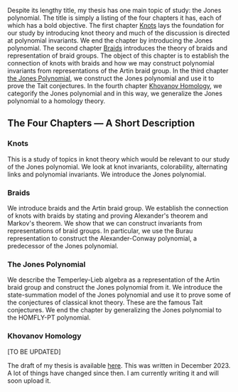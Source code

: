 Despite its lengthy title, my thesis has one main topic of study: the Jones polynomial. The title is simply a listing of the four chapters it has, each of which has a bold objective. The first chapter [Knots](#knots) lays the foundation for our study by introducing knot theory and much of the discussion is directed at polynomial invariants. We end the chapter by introducing the Jones polynomial. The second chapter [Braids](#braids) introduces the theory of braids and representation of braid groups. The object of this chapter is to establish the connection of knots with braids and how we may construct polynomial invariants from representations of the Artin braid group. In the third chapter [the Jones Polynomial](#the-jones-polynomial), we construct the Jones polynomial and use it to prove the Tait conjectures. In the fourth chapter [Khovanov Homology](#khovanov-homology), we categorify the Jones polynomial and in this way, we generalize the Jones polynomial to a homology theory.

## The Four Chapters &mdash; A Short Description

### Knots

This is a study of topics in knot theory which would be relevant to our study of the Jones polynomial. We look at knot invariants, colorability, alternating links and polynomial invariants. We introduce the Jones polynomial.

### Braids

We introduce braids and the Artin braid group. We establish the connection of knots with braids by stating and proving Alexander's theorem and Markov's theorem. We show that we can construct invariants from representations of braid groups. In particular, we use the Burau representation to construct the Alexander-Conway polynomial, a predecessor of the Jones polynomial.

### The Jones Polynomial

We describe the Temperley-Lieb algebra as a representation of the Artin braid group and construct the Jones polynomial from it. We introduce the state-summation model of the Jones polynomial and use it to prove some of the conjectures of classical knot theory. These are the famous Tait conjectures. We end the chapter by generalizing the Jones polynomial to the HOMFLY-PT polynomial.

### Khovanov Homology

[TO BE UPDATED]

The draft of my thesis is available [here](thesis.pdf). This was written in December 2023. A lot of things have changed since then. I am currently writing it and will soon upload it.

